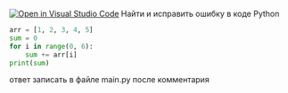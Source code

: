 [![Open in Visual Studio Code](https://classroom.github.com/assets/open-in-vscode-2e0aaae1b6195c2367325f4f02e2d04e9abb55f0b24a779b69b11b9e10269abc.svg)](https://classroom.github.com/online_ide?assignment_repo_id=19114812&assignment_repo_type=AssignmentRepo)
Найти и исправить ошибку в коде Python
```python
arr = [1, 2, 3, 4, 5]
sum = 0 
for i in range(0, 6):
    sum += arr[i]
print(sum)
```
ответ записать в файле main.py после комментария


